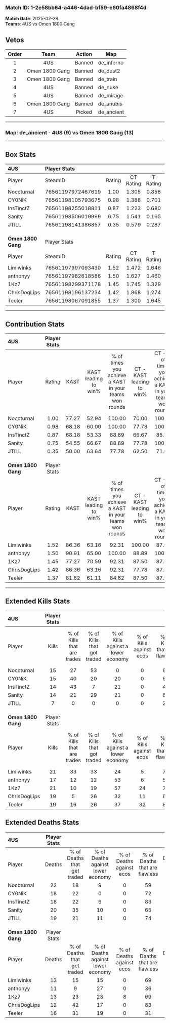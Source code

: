 ### Match ID: 1-2e58bb64-a446-4dad-bf59-e60fa4868f4d  
**Match Date**: 2025-02-28  
**Teams**: 4US vs Omen 1800 Gang  

## Vetos  

| Order | Team | Action | Map |
| :---: | :--: | :----: | --- |
| 1 | 4US | Banned | de_inferno |
| 2 | Omen 1800 Gang | Banned | de_dust2 |
| 3 | Omen 1800 Gang | Banned | de_train |
| 4 | 4US | Banned | de_nuke |
| 5 | 4US | Banned | de_mirage |
| 6 | Omen 1800 Gang | Banned | de_anubis |
| 7 | 4US | Picked | de_ancient |

---  

### **Map**: de_ancient - 4US (9) vs Omen 1800 Gang (13)  
---  

## Box Stats  

| **4US**            | Player Stats      |        |           |          |       |       |       |         |        |      |     |
| :- | :- | :-: | :-: | :-: | :-: | :-: | :-: | :-: | :-: | :-: | :-: |
| Player             | SteamID           | Rating | CT Rating | T Rating | KAST  |  ADR  | Kills | Assists | Deaths | K/D  | HS% |
| Noccturnal         | 76561197972467619 |  1.00  |   1.305   |  0.858   | 77.27 | 83.8  |  15   |   10    |   22   | 0.68 | 60  |
| CY0NiK             | 76561198105793675 |  0.98  |   1.388   |  0.701   | 68.18 | 74.8  |  15   |    6    |   18   | 0.83 | 53  |
| InsTinctZ          | 76561198255018811 |  0.87  |   1.223   |  0.680   | 68.18 | 58.9  |  14   |    2    |   18   | 0.78 | 42  |
| Sanity             | 76561198506019999 |  0.75  |   1.541   |  0.165   | 54.55 | 63.2  |  14   |    4    |   20   | 0.70 | 21  |
| JTILL              | 76561198141386857 |  0.35  |   0.579   |  0.287   | 50.00 | 32.4  |   7   |    1    |   19   | 0.37 | 28  |
|                    |                   |        |           |          |       |       |       |         |        |      |     |
|                    |                   |        |           |          |       |       |       |         |        |      |     |
|                    |                   |        |           |          |       |       |       |         |        |      |     |
| **Omen 1800 Gang** | Player Stats      |        |           |          |       |       |       |         |        |      |     |
| Player             | SteamID           | Rating | CT Rating | T Rating | KAST  |  ADR  | Kills | Assists | Deaths | K/D  | HS% |
| Limiwinks          | 76561197997093430 |  1.52  |   1.472   |  1.646   | 86.36 | 94.6  |  21   |    3    |   13   | 1.62 | 42  |
| anthonyy           | 76561197982618586 |  1.50  |   1.627   |  1.460   | 90.91 | 101.1 |  17   |   11    |   11   | 1.55 | 35  |
| 1Kz7               | 76561198299371178 |  1.45  |   1.745   |  1.329   | 77.27 | 88.2  |  21   |    6    |   13   | 1.62 | 52  |
| ChrisDogLips       | 76561198196137234 |  1.42  |   1.868   |  1.274   | 86.36 | 79.1  |  19   |    5    |   12   | 1.58 | 52  |
| Teeler             | 76561198067091855 |  1.37  |   1.300   |  1.645   | 81.82 | 96.2  |  19   |    9    |   16   | 1.19 | 36  |
---  

## Contribution Stats  

| **4US**            | Player Stats |       |                      |                                                        |                           |                                                             |                          |                                                            |
| :- | :-: | :-: | :-: | :-: | :-: | :-: | :-: | :-: |
| Player             |    Rating    | KAST  | KAST leading to win% | % of times you achieve a KAST in your teams won rounds | CT - KAST leading to win% | CT - % of times you achieve a KAST in your teams won rounds | T - KAST leading to win% | T - % of times you achieve a KAST in your teams won rounds |
| Noccturnal         |     1.00     | 77.27 |        52.94         |                         100.00                         |           70.00           |                           100.00                            |          28.57           |                           100.00                           |
| CY0NiK             |     0.98     | 68.18 |        60.00         |                         100.00                         |           77.78           |                           100.00                            |          33.33           |                           100.00                           |
| InsTinctZ          |     0.87     | 68.18 |        53.33         |                         88.89                          |           66.67           |                            85.71                            |          33.33           |                           100.00                           |
| Sanity             |     0.75     | 54.55 |        66.67         |                         88.89                          |           77.78           |                           100.00                            |          33.33           |                           50.00                            |
| JTILL              |     0.35     | 50.00 |        63.64         |                         77.78                          |           62.50           |                            71.43                            |          66.67           |                           100.00                           |
|                    |              |       |                      |                                                        |                           |                                                             |                          |                                                            |
|                    |              |       |                      |                                                        |                           |                                                             |                          |                                                            |
|                    |              |       |                      |                                                        |                           |                                                             |                          |                                                            |
| **Omen 1800 Gang** | Player Stats |       |                      |                                                        |                           |                                                             |                          |                                                            |
| Player             |    Rating    | KAST  | KAST leading to win% | % of times you achieve a KAST in your teams won rounds | CT - KAST leading to win% | CT - % of times you achieve a KAST in your teams won rounds | T - KAST leading to win% | T - % of times you achieve a KAST in your teams won rounds |
| Limiwinks          |     1.52     | 86.36 |        63.16         |                         92.31                          |          100.00           |                            87.50                            |          41.67           |                           100.00                           |
| anthonyy           |     1.50     | 90.91 |        65.00         |                         100.00                         |           88.89           |                           100.00                            |          45.45           |                           100.00                           |
| 1Kz7               |     1.45     | 77.27 |        70.59         |                         92.31                          |           87.50           |                            87.50                            |          55.56           |                           100.00                           |
| ChrisDogLips       |     1.42     | 86.36 |        63.16         |                         92.31                          |           77.78           |                            87.50                            |          50.00           |                           100.00                           |
| Teeler             |     1.37     | 81.82 |        61.11         |                         84.62                          |           87.50           |                            87.50                            |          40.00           |                           80.00                            |
---  

## Extended Kills Stats  

| **4US**            | Player Stats |                            |                            |                                    |                         |                              |                                 |                                       |                    |           |
| :- | :-: | :-: | :-: | :-: | :-: | :-: | :-: | :-: | :-: | :-: |
| Player             |    Kills     | % of Kills that are trades | % of Kills that got traded | % of Kills against a lower economy | % of Kills against ecos | % of Kills that are flawless | % of Kills that are close duels | % of Kills that are assisted by flash | Pistol Round Kills | AWP Kills |
| Noccturnal         |      15      |             27             |             53             |                 0                  |            0            |              67              |               13                |                  20                   |         0          |     2     |
| CY0NiK             |      15      |             40             |             20             |                 20                 |            0            |              67              |                7                |                   7                   |         0          |     1     |
| InsTinctZ          |      14      |             43             |             7              |                 21                 |            0            |              43              |                0                |                   0                   |         8          |     1     |
| Sanity             |      14      |             21             |             29             |                 21                 |            0            |              64              |                0                |                   0                   |         0          |     0     |
| JTILL              |      7       |             0              |             0              |                 0                  |            0            |              29              |               29                |                   0                   |         0          |     0     |
|                    |              |                            |                            |                                    |                         |                              |                                 |                                       |                    |           |
|                    |              |                            |                            |                                    |                         |                              |                                 |                                       |                    |           |
|                    |              |                            |                            |                                    |                         |                              |                                 |                                       |                    |           |
| **Omen 1800 Gang** | Player Stats |                            |                            |                                    |                         |                              |                                 |                                       |                    |           |
| Player             |    Kills     | % of Kills that are trades | % of Kills that got traded | % of Kills against a lower economy | % of Kills against ecos | % of Kills that are flawless | % of Kills that are close duels | % of Kills that are assisted by flash | Pistol Round Kills | AWP Kills |
| Limiwinks          |      21      |             33             |             33             |                 24                 |            5            |              71              |                0                |                   5                   |         9          |     3     |
| anthonyy           |      17      |             12             |             12             |                 53                 |            6            |              53              |                0                |                   0                   |         0          |     1     |
| 1Kz7               |      21      |             10             |             19             |                 57                 |           24            |              76              |                0                |                   0                   |         0          |     3     |
| ChrisDogLips       |      19      |             5              |             26             |                 32                 |           11            |              63              |               11                |                   0                   |         0          |     2     |
| Teeler             |      19      |             16             |             26             |                 37                 |           32            |              84              |                5                |                   5                   |         0          |     1     |
## Extended Deaths Stats  

| **4US**            | Player Stats |                             |                                   |                          |                               |                            |                           |               |
| :- | :-: | :-: | :-: | :-: | :-: | :-: | :-: | :-: |
| Player             |    Deaths    | % of Deaths that get traded | % of Deaths against lower economy | % of Deaths against ecos | % of Deaths that are flawless | % of Deaths that are close | % of Deaths while blinded | Deaths to AWP |
| Noccturnal         |      22      |             18              |                 9                 |            0             |              59               |             0              |             0             |       2       |
| CY0NiK             |      18      |             22              |                 0                 |            0             |              72               |             11             |             0             |       0       |
| InsTinctZ          |      18      |             22              |                 6                 |            0             |              83               |             0              |             0             |       2       |
| Sanity             |      20      |             35              |                10                 |            0             |              65               |             5              |            10             |       2       |
| JTILL              |      19      |             21              |                11                 |            0             |              74               |             0              |             0             |       3       |
|                    |              |                             |                                   |                          |                               |                            |                           |               |
|                    |              |                             |                                   |                          |                               |                            |                           |               |
|                    |              |                             |                                   |                          |                               |                            |                           |               |
| **Omen 1800 Gang** | Player Stats |                             |                                   |                          |                               |                            |                           |               |
| Player             |    Deaths    | % of Deaths that get traded | % of Deaths against lower economy | % of Deaths against ecos | % of Deaths that are flawless | % of Deaths that are close | % of Deaths while blinded | Deaths to AWP |
| Limiwinks          |      13      |             15              |                15                 |            0             |              69               |             8              |             0             |       4       |
| anthonyy           |      11      |              9              |                27                 |            0             |              36               |             9              |             0             |       2       |
| 1Kz7               |      13      |             23              |                23                 |            8             |              69               |             15             |             8             |       0       |
| ChrisDogLips       |      12      |             42              |                17                 |            0             |              83               |             0              |            17             |       0       |
| Teeler             |      16      |             31              |                19                 |            0             |              31               |             6              |             6             |       2       |
